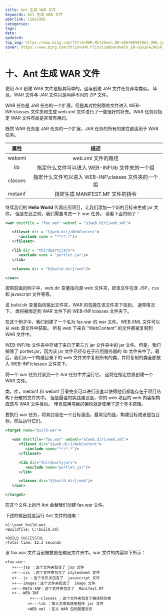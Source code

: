```yaml
---
title: Ant 生成 WAR 文件
keywords: Ant 生成 WAR 文件
abbrlink: c18a5dd6
categories: 
tags: 
date: 
updated: 
top_img: https://www.bing.com/th?id=OHR.MuteSwan_EN-US6400507861_UHD.jpg
cover: https://www.bing.com/th?id=OHR.PlitviceBoardwalk_EN-US6264296543_UHD.jpg
---
```

# 十、Ant 生成 WAR 文件

使用 Ant 创建 WAR 文件是极其简单的。这与创建 JAR 文件任务非常类似。 毕竟，WAR 文件与 JAR 文件只是两种不同的 ZIP 文件。

WAR 任务是 JAR 任务的一个扩展，但是其对控制哪些文件进入 WEB-INF/classes 文件夹和生成 web.xml 文件进行了一些很好的补充。WAR 任务对指定 WAR 文件布局是非常有用的。

既然 WAR 任务是 JAR 任务的一个扩展，JAR 任务的所有的属性都适用于 WAR 任务。

|  属性   |                        描述                         |
| :-----: | :-------------------------------------------------: |
| webxml  |                 web.xml 文件的路径                  |
|   lib   |   指定什么文件可以进入 WEB-INF\lib 文件夹的一个组   |
| classes | 指定什么文件可以进入 WEB-INF\classes 文件夹的一个组 |
| metainf |           指定生成 MANIFEST.MF 文件的指令           |

继续我们的 **Hello World** 传真应用项目，让我们添加一个新的目标来生成 jar 文件。 但是在此之前，我们需要考虑一下 war 任务。 请看下面的例子：

```xml
<war destfile = "fax.war" webxml = "${web.dir}/web.xml">

   <fileset dir = "${web.dir}/WebContent">
      <include name = "**/*.*"/>
   </fileset>

   <lib dir = "thirdpartyjars">
      <exclude name = "portlet.jar"/>
   </lib>

   <classes dir = "${build.dir}/web"/>

</war>
```

按照前面的例子中，web.dir 变量指向源 web 文件夹，即该文件包含 JSP，css 和 javascript 文件等等。

该 build.dir 变量指向输出文件夹，WAR 的包能在该文件夹下找到。 通常情况下， 类将被绑定到 WAR 文件下的 WEB-INF/classes 文件夹下。

在这个例子中，我们创建了一个名为 fax.war 的 war 文件。WEB.XML 文件可以从 web 源文件中获取。 所有 web 下来自 “WebContent” 的文件都被复制到 WAR 文件中。

WEB-INF/lib 文件夹中存储了来自于第三方 jar 文件夹中的 jar 文件。但是，我们排除了 portlet.jar，因为该 jar 文件已经存在于应用服务器的 lib 文件夹中了。最后，我们从一个构建目录下的 web 文件夹中复制所有的类，并将复制的类全部放入 WEB-INF/classes 文件夹下。

将一个 war 任务封装到一个 Ant 任务中并运行它。 这将在指定位置创建一个 WAR 文件。

类，库，metainf 和 webinf 目录完全可以进行嵌套以使得他们都能存在于项目结构下分散的文件夹中。 但是最佳的实践建议是，你的 web 项目的 web 内容架构应该与 WAR 文件类似。 传真应用项目的架构就是使用了这个基本原理。

要执行 war 任务，将其封装在一个目标里面，最常见的是，构建目标或者是包目标，然后运行它们。

```xml
<target name="build-war">

   <war destfile="fax.war" webxml="${web.dir}/web.xml">
      <fileset dir="${web.dir}/WebContent">
         <include name="**/*.*"/>
      </fileset>

      <lib dir="thirdpartyjars">
         <exclude name="portlet.jar"/>
      </lib>

      <classes dir="${build.dir}/web"/>
   </war>

</target>
```

在这个文件上运行 Ant 会替我们创建 fax.war 文件。

下述的输出就是运行 Ant 文件的结果：

```
>C:\>ant build-war
>Buildfile: C:\build.xml

>BUILD SUCCESSFUL
>Total time: 12.3 seconds
```

该 fax.war 文件当前被放置在输出文件夹中。war 文件的内容如下所示：

```
>fax.war:
   >+---jsp ：这个文件夹包含了 jsp 文件
   >+---css ：这个文件夹包含了 stylesheet 文件
   >+---js ：这个文件夹包含了  javascript 文件
   >+---images：这个文件夹包含了  image 文件
   >+---META-INF：这个文件夹包含了  Manifest.Mf
   >+---WEB-INF
           >+---classes ：这个文件夹包含了编译好的类
          >+---lib ：第三方库和使用程序 jar 文件
          >WEB.xml ：定义 WAR 包的配置文件 
```